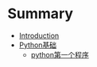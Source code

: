# Summary

* [Introduction](README.md)
* [Python基础](base/readme.md)
    * [python第一个程序](base/python1.md)


